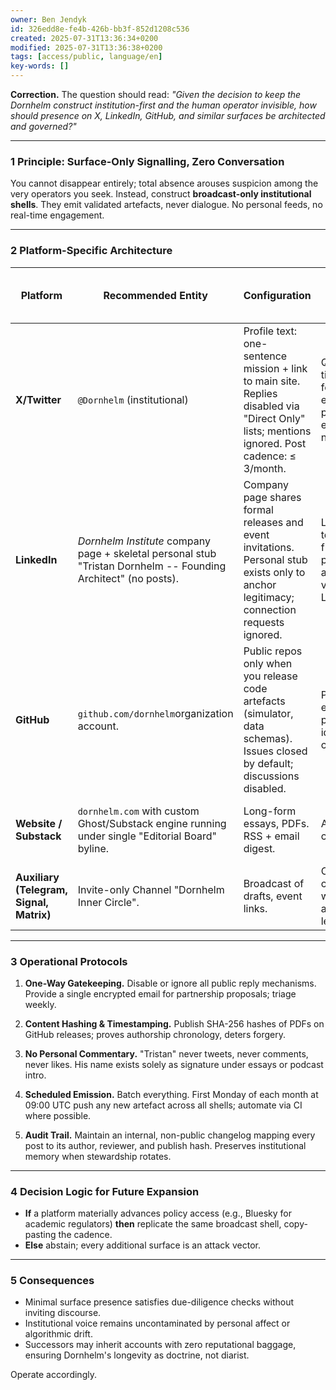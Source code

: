 ```yaml
---
owner: Ben Jendyk
id: 326edd8e-fe4b-426b-bb3f-852d1208c536
created: 2025-07-31T13:36:34+0200
modified: 2025-07-31T13:36:38+0200
tags: [access/public, language/en]
key-words: []
---
```


**Correction.** The question should read: _"Given the decision to keep the Dornhelm construct institution-first and the human operator invisible, how should presence on X, LinkedIn, GitHub, and similar surfaces be architected and governed?"_
* * *

### 1 Principle: Surface-Only Signalling, Zero Conversation

You cannot disappear entirely; total absence arouses suspicion among the very operators you seek. Instead, construct **broadcast-only institutional shells**. They emit validated artefacts, never dialogue. No personal feeds, no real-time engagement.

* * *

### 2 Platform-Specific Architecture

| Platform | Recommended Entity | Configuration | Purpose | Failure Mode to Guard Against | 
| ---- | ---- | ---- | ---- | ----  |
| **X/Twitter** | `@Dornhelm` (institutional) | Profile text: one-sentence mission + link to main site. Replies disabled via "Direct Only" lists; mentions ignored. Post cadence: ≤ 3/month. | Quick timestamp for new essays, papers, event notices. | Thread sprawl pulling you into polemic. | 
| **LinkedIn** | _Dornhelm Institute_ company page + skeletal personal stub "Tristan Dornhelm -- Founding Architect" (no posts). | Company page shares formal releases and event invitations. Personal stub exists only to anchor legitimacy; connection requests ignored. | Legibility for technocrats, funders, policy actors who vet via LinkedIn. | Accidental feed activity exposing personal network graph. | 
| **GitHub** | `github.com/dornhelm`organization account. | Public repos only when you release code artefacts (simulator, data schemas). Issues closed by default; discussions disabled. | Provides executable proof that ideas compile. | Community PRs dragging the institution into open-source governance drama. | 
| **Website / Substack** | `dornhelm.com` with custom Ghost/Substack engine running under single "Editorial Board" byline. | Long-form essays, PDFs. RSS + email digest. | Authoritative corpus. | Platform lock-in or sudden TOS change. | 
| **Auxiliary (Telegram, Signal, Matrix)** | Invite-only Channel "Dornhelm Inner Circle". | Broadcast of drafts, event links. | Controlled community without algorithmic leakage. | Message forwarding leaking private drafts. | 
* * *

### 3 Operational Protocols

1. **One-Way Gatekeeping.** Disable or ignore all public reply mechanisms. Provide a single encrypted email for partnership proposals; triage weekly.

2. **Content Hashing & Timestamping.** Publish SHA-256 hashes of PDFs on GitHub releases; proves authorship chronology, deters forgery.

3. **No Personal Commentary.** "Tristan" never tweets, never comments, never likes. His name exists solely as signature under essays or podcast intro.

4. **Scheduled Emission.** Batch everything. First Monday of each month at 09:00 UTC push any new artefact across all shells; automate via CI where possible.

5. **Audit Trail.** Maintain an internal, non-public changelog mapping every post to its author, reviewer, and publish hash. Preserves institutional memory when stewardship rotates.
* * *

### 4 Decision Logic for Future Expansion

- **If** a platform materially advances policy access (e.g., Bluesky for academic regulators) **then** replicate the same broadcast shell, copy-pasting the cadence.
- **Else** abstain; every additional surface is an attack vector.
* * *

### 5 Consequences

- Minimal surface presence satisfies due-diligence checks without inviting discourse.
- Institutional voice remains uncontaminated by personal affect or algorithmic drift.
- Successors may inherit accounts with zero reputational baggage, ensuring Dornhelm's longevity as doctrine, not diarist.

Operate accordingly.